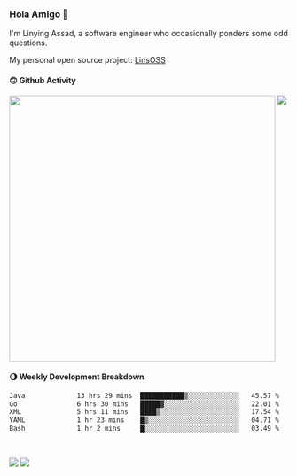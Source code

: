 ### Hola Amigo 🤣   

I'm Linying Assad, a software engineer who occasionally ponders some odd questions.  

My personal open source project: [LinsOSS](https://github.com/linsoss)
 
#### 🙃 Github Activity 
<div>
  <img src="https://github-readme-stats.vercel.app/api?username=al-assad&show_icons=true" align="top" style="display: inline-block;" width="480"/>
  <img src="https://github-readme-stats.vercel.app/api/top-langs/?username=al-assad&hide=css,html&langs_count=8&layout=compact" align="top" style="display: inline-block;"/>
</div>

#### 🌖 Weekly Development Breakdown
<!--START_SECTION:waka-->

```txt
Java             13 hrs 29 mins  ███████████▒░░░░░░░░░░░░░   45.57 %
Go               6 hrs 30 mins   █████▓░░░░░░░░░░░░░░░░░░░   22.01 %
XML              5 hrs 11 mins   ████▒░░░░░░░░░░░░░░░░░░░░   17.54 %
YAML             1 hr 23 mins    █▒░░░░░░░░░░░░░░░░░░░░░░░   04.71 %
Bash             1 hr 2 mins     █░░░░░░░░░░░░░░░░░░░░░░░░   03.49 %
```

<!--END_SECTION:waka-->

<br>

<a href="https://twitter.com/assad_lin"><img src="https://img.shields.io/badge/Twitter-@assad__lin-blue?style=flat&logo=twitter" /></a>
<a href="https://al-assad.github.io"><img src="https://img.shields.io/badge/Blogs-Linying_Assad's_Blog-yellow?style=flat&logo=github" /></a>


